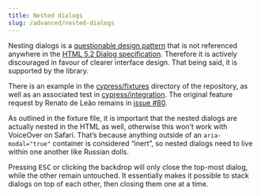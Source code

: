 ```yaml
---
title: Nested dialogs
slug: /advanced/nested-dialogs
---
```


Nesting dialogs is a [questionable design pattern](https://ux.stackexchange.com/questions/52042/is-it-acceptable-to-open-a-modal-popup-on-top-of-another-modal-popup) that is not referenced anywhere in the [HTML 5.2 Dialog specification](https://html.spec.whatwg.org/multipage/interactive-elements.html#the-dialog-element). Therefore it is actively discouraged in favour of clearer interface design. That being said, it is supported by the library.

There is an example in the [cypress/fixtures](https://github.com/KittyGiraudel/a11y-dialog/blob/main/cypress/fixtures/nested-dialogs.html) directory of the repository, as well as an associated test in [cypress/integration](https://github.com/KittyGiraudel/a11y-dialog/blob/main/cypress/e2e/nestedDialogs.cy.ts). The original feature request by Renato de Leão remains in [issue #80](https://github.com/KittyGiraudel/a11y-dialog/issues/80#issuecomment-377691629).

As outlined in the fixture file, it is important that the nested dialogs are actually nested in the HTML as well, otherwise this won’t work with VoiceOver on Safari. That’s because anything outside of an `aria-modal="true"` container is considered “inert”, so nested dialogs need to live within one another like Russian dolls.

Pressing <kbd>ESC</kbd> or clicking the backdrop will only close the top-most dialog, while the other remain untouched. It essentially makes it possible to stack dialogs on top of each other, then closing them one at a time.

